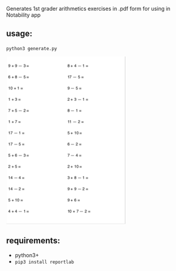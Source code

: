 Generates 1st grader arithmetics exercises in .pdf form for using in Notability app

## usage: 
`python3 generate.py`

![pdf page sample](https://raw.githubusercontent.com/siberianwombat/addingExercisesPdf/master/RMscreen.png)

## requirements:
* python3+
* `pip3 install reportlab`